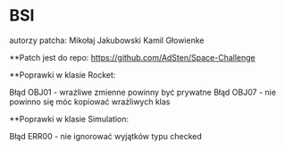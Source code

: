 # BSI

autorzy patcha:
Mikołaj Jakubowski
Kamil Głowienke

**Patch jest do repo: https://github.com/AdSten/Space-Challenge

**Poprawki w klasie Rocket:

Błąd OBJ01 - wrażliwe zmienne powinny być prywatne
Błąd OBJ07 - nie powinno się móc kopiować wrażliwych klas

**Poprawki w klasie Simulation: 

Błąd ERR00 - nie ignorować wyjątków typu checked
